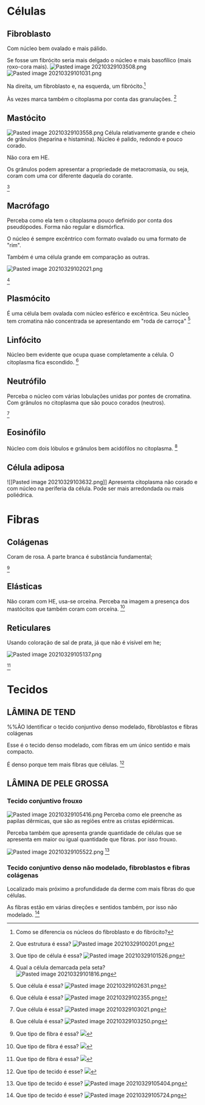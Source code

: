 # Células
## Fibroblasto
Com núcleo bem ovalado e mais pálido. 

Se fosse um fibrócito seria mais delgado o núcleo e mais basofílico (mais roxo-cora mais). 
![Pasted image 20210329103508.png](Pasted%20image%2020210329103508.png)
![Pasted image 20210329101031.png](Pasted%20image%2020210329101031.png)

Na direita, um fibroblasto e, na esquerda, um fibrócito.[^569426]

[^569426]: Como se diferencia os núcleos do fibroblasto e do fibrócito?


Às vezes marca também o citoplasma por conta das granulações.
[^748560]

[^748560]: Que estrutura é essa? ![Pasted image 20210329100201.png](Pasted%20image%2020210329100201.png)

## Mastócito
![Pasted image 20210329103558.png](Pasted%20image%2020210329103558.png)
Célula relativamente grande e cheio de grânulos (heparina e histamina). Núcleo é palido, redondo e pouco corado. 

Não cora em HE.

Os grânulos podem apresentar a propriedade de metacromasia, ou seja, coram com uma cor diferente daquela do corante.

[^102248]

[^102248]: Que tipo de célula é essa? ![Pasted image 20210329101526.png](Pasted%20image%2020210329101526.png)

## Macrófago
Perceba como ela tem o citoplasma pouco definido por conta dos pseudópodes. Forma não regular e dismórfica. 

O núcleo é sempre excêntrico com formato ovalado ou uma formato de "rim".

Também é uma célula grande em comparação as outras.

![Pasted image 20210329102021.png](Pasted%20image%2020210329102021.png)

[^144738]

[^144738]: Qual a célula demarcada pela seta? ![Pasted image 20210329101816.png](Pasted%20image%2020210329101816.png)


 ## Plasmócito
 É uma célula bem ovalada com núcleo esférico e excêntrica. Seu núcleo tem cromatina não concentrada se apresentando em "roda de carroça"
 [^224935]
 
 [^224935]: Que célula é essa? ![Pasted image 20210329102631.png](Pasted%20image%2020210329102631.png)
 
 
 ## Linfócito
 Núcleo bem evidente que ocupa quase completamente a célula. O citoplasma fica escondido.
 [^73406]
 
 [^73406]: Que célula é essa? ![Pasted image 20210329102355.png](Pasted%20image%2020210329102355.png)
 
 ## Neutrófilo
 
Perceba o núcleo com várias lobulações unidas por pontes de cromatina. Com grânulos no citoplasma que são pouco corados (neutros).

 [^522725]
 
 [^522725]: Que célula é essa? ![Pasted image 20210329103021.png](Pasted%20image%2020210329103021.png)
 
 ## Eosinófilo
 Núcleo com dois lóbulos e grânulos bem acidófilos no citoplasma.
 [^485637]
 
 [^485637]: Que célula é essa? ![Pasted image 20210329103250.png](Pasted%20image%2020210329103250.png)
 
 ## Célula adiposa
 ![[Pasted image 20210329103632.png]]
 Apresenta citoplasma não corado e com núcleo na periferia da célula. Pode ser mais arredondada ou mais poliédrica.

# Fibras
## Colágenas
Coram de rosa. A parte branca é substância fundamental;

[^555858]

[^555858]: Que tipo de fibra é essa? ![](https://editora.pucrs.br/edipucrs/acessolivre/livros/atlas-de-histologia/assets/img/tecido-conjuntivo/tecido-conjuntivo-propriamente-dito/032.png)

## Elásticas
Não coram com HE, usa-se orceína. Perceba na imagem a presença dos mastócitos que também coram com orceína.
[^470414]

[^470414]: Que tipo de fibra é essa? ![](https://editora.pucrs.br/edipucrs/acessolivre/livros/atlas-de-histologia/assets/img/tecido-conjuntivo/tecido-conjuntivo-propriamente-dito/033.png)
## Reticulares
Usando coloração de sal de prata, já que não é visível em he;

![Pasted image 20210329105137.png](Pasted%20image%2020210329105137.png)

[^125103]

[^125103]: Que tipo de fibra é essa? ![](https://editora.pucrs.br/edipucrs/acessolivre/livros/atlas-de-histologia/assets/img/tecido-conjuntivo/tecido-conjuntivo-propriamente-dito/034.png)

# Tecidos
## LÂMINA DE TEND

%%ÃO
Identificar o tecido conjuntivo denso modelado, fibroblastos e fibras colágenas

Esse é o tecido denso modelado, com fibras em um único sentido e mais compacto.

É denso porque tem mais fibras que células.
[^939169]

[^939169]: Que tipo de tecido é esse? ![](https://editora.pucrs.br/edipucrs/acessolivre/livros/atlas-de-histologia/assets/img/tecido-conjuntivo/tecido-conjuntivo-propriamente-dito/031.png)


## LÂMINA DE PELE GROSSA
### Tecido conjuntivo frouxo 
![Pasted image 20210329105416.png](Pasted%20image%2020210329105416.png)
Perceba como ele preenche as papilas dêrmicas, que são as regiões entre as cristas epidérmicas.

Perceba também que apresenta grande quantidade de células que se apresenta em maior ou igual quantidade que fibras. por isso frouxo.

![Pasted image 20210329105522.png](Pasted%20image%2020210329105522.png)
[^736842]

[^736842]: Que tipo de tecido é esse? ![Pasted image 20210329105404.png](Pasted%20image%2020210329105404.png)


### Tecido conjuntivo denso não modelado, fibroblastos e fibras colágenas
Localizado mais próximo a profundidade da derme com mais fibras do que células.

As fibras estão em várias direções e sentidos também, por isso não modelado.
[^873707]

[^873707]: Que tipo de tecido é esse? ![Pasted image 20210329105724.png](Pasted%20image%2020210329105724.png)


